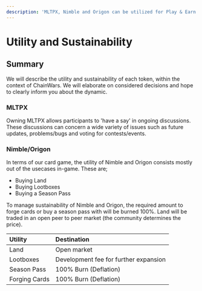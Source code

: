 ```yaml
---
description: 'MLTPX, Nimble and Origon can be utilized for Play & Earn in different ways.'
---
```


# Utility and Sustainability

## Summary

We will describe the utility and sustainability of each token, within the context of ChainWars. We will elaborate on considered decisions and hope to clearly inform you about the dynamic.

### MLTPX

Owning MLTPX allows participants to 'have a say' in ongoing discussions. These discussions can concern a wide variety of issues such as future updates, problems/bugs and voting for contests/events.

### Nimble/Origon

In terms of our card game, the utility of Nimble and Origon consists mostly out of the usecases in-game. These are;

* Buying Land
* Buying Lootboxes
* Buying a Season Pass

To manage sustainability of Nimble and Origon, the required amount to forge cards or buy a season pass with will be burned 100%. Land will be traded in an open peer to peer market \(the community determines the price\).

| Utility | Destination |
| :--- | :--- |
| Land | Open market |
| Lootboxes | Development fee for further expansion |
| Season Pass | 100% Burn \(Deflation\) |
| Forging Cards | 100% Burn \(Deflation\) |

